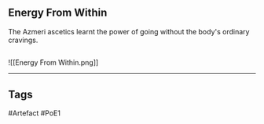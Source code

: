 ## Energy From Within
The Azmeri ascetics learnt the power
of going without the body's ordinary cravings.
##
![[Energy From Within.png]]

---
## Tags
#Artefact
#PoE1